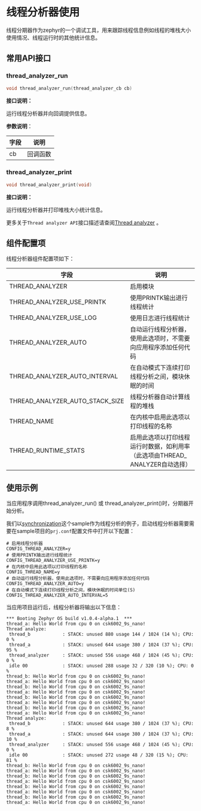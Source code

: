 # 线程分析器使用

线程分期器作为zephyr的一个调试工具，用来跟踪线程信息例如线程的堆栈大小使用情况、线程运行时的其他统计信息。



## 常用API接口

### thread_analyzer_run

```c
void thread_analyzer_run(thread_analyzer_cb cb)
```

**接口说明：**

运行线程分析器并向回调提供信息。

**参数说明**：

| 字段 | 说明     |
| ---- | -------- |
| cb   | 回调函数 |

### thread_analyzer_print

```c
void thread_analyzer_print(void)
```

**接口说明：**

运行线程分析器并打印堆栈大小统计信息。



更多关于`Thread analyzer API`接口描述请查阅[Thread analyzer](https://docs.zephyrproject.org/latest/doxygen/html/group__thread__analyzer.html) 。



## 组件配置项

线程分析器组件配置项如下：

| 字段                            | 说明                                                         |
| ------------------------------- | ------------------------------------------------------------ |
| THREAD_ANALYZER                 | 启用模块                                                     |
| THREAD_ANALYZER_USE_PRINTK      | 使用PRINTK输出进行线程统计                                   |
| THREAD_ANALYZER_USE_LOG         | 使用日志进行线程统计                                         |
| THREAD_ANALYZER_AUTO            | 自动运行线程分析器，使用此选项时，不需要向应用程序添加任何代码 |
| THREAD_ANALYZER_AUTO_INTERVAL   | 在自动模式下连续打印线程分析之间，模块休眠的时间             |
| THREAD_ANALYZER_AUTO_STACK_SIZE | 线程分析器自动计算线程的堆栈                                 |
| THREAD_NAME                     | 在内核中启用此选项以打印线程的名称                           |
| THREAD_RUNTIME_STATS            | 启用此选项以打印线程运行时数据，如利用率（此选项由THREAD_ ANALYZER自动选择） |



## 使用示例

当应用程序调用thread_analyzer_run() 或 thread_analyzer_print()时，分期器开始分析。

我们以[synchronization](./sync_semaphore.md)这个sample作为线程分析的例子，启动线程分析器需要需要在sample项目的`prj.conf`配置文件中打开以下配置：

```shell
# 启用线程分析器
CONFIG_THREAD_ANALYZER=y
# 使用PRINTK输出进行线程统计
CONFIG_THREAD_ANALYZER_USE_PRINTK=y
# 在内核中启用此选项以打印线程的名称
CONFIG_THREAD_NAME=y
# 自动运行线程分析器，使用此选项时，不需要向应用程序添加任何代码
CONFIG_THREAD_ANALYZER_AUTO=y
# 在自动模式下连续打印线程分析之间，模块休眠的时间单位(S)
CONFIG_THREAD_ANALYZER_AUTO_INTERVAL=5
```

当应用项目运行后，线程分析器将输出以下信息：

```shell
*** Booting Zephyr OS build v1.0.4-alpha.1  ***
thread_a: Hello World from cpu 0 on csk6002_9s_nano!
Thread analyze:
 thread_b            : STACK: unused 880 usage 144 / 1024 (14 %); CPU: 0 %
 thread_a            : STACK: unused 644 usage 380 / 1024 (37 %); CPU: 95 %
 thread_analyzer     : STACK: unused 556 usage 468 / 1024 (45 %); CPU: 0 %
 idle 00             : STACK: unused 288 usage 32 / 320 (10 %); CPU: 0 %
thread_b: Hello World from cpu 0 on csk6002_9s_nano!
thread_a: Hello World from cpu 0 on csk6002_9s_nano!
thread_b: Hello World from cpu 0 on csk6002_9s_nano!
thread_a: Hello World from cpu 0 on csk6002_9s_nano!
thread_b: Hello World from cpu 0 on csk6002_9s_nano!
thread_a: Hello World from cpu 0 on csk6002_9s_nano!
thread_b: Hello World from cpu 0 on csk6002_9s_nano!
thread_a: Hello World from cpu 0 on csk6002_9s_nano!
Thread analyze:
 thread_b            : STACK: unused 644 usage 380 / 1024 (37 %); CPU: 8 %
 thread_a            : STACK: unused 644 usage 380 / 1024 (37 %); CPU: 10 %
 thread_analyzer     : STACK: unused 556 usage 468 / 1024 (45 %); CPU: 0 %
 idle 00             : STACK: unused 272 usage 48 / 320 (15 %); CPU: 81 %
thread_b: Hello World from cpu 0 on csk6002_9s_nano!
thread_a: Hello World from cpu 0 on csk6002_9s_nano!
thread_b: Hello World from cpu 0 on csk6002_9s_nano!
thread_a: Hello World from cpu 0 on csk6002_9s_nano!
thread_b: Hello World from cpu 0 on csk6002_9s_nano!
thread_a: Hello World from cpu 0 on csk6002_9s_nano!
thread_b: Hello World from cpu 0 on csk6002_9s_nano!
thread_a: Hello World from cpu 0 on csk6002_9s_nano!
```

